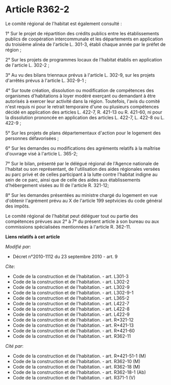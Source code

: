 # Article R362-2

Le comité régional de l'habitat est également consulté : 

1° Sur le projet de répartition des crédits publics entre les établissements publics de coopération intercommunale et les
départements en application du troisième alinéa de l'article L. 301-3, établi chaque année par le préfet de région ; 

2° Sur les projets de programmes locaux de l'habitat établis en application de l'article L. 302-2 ; 

3° Au vu des bilans triennaux prévus à l'article L. 302-9, sur les projets d'arrêtés prévus à l'article L. 302-9-1 ; 

4° Sur toute création, dissolution ou modification de compétences des organismes d'habitations à loyer modéré exerçant ou
demandant à être autorisés à exercer leur activité dans la région. Toutefois, l'avis du comité n'est requis ni pour le
retrait temporaire d'une ou plusieurs compétences décidé en application des articles L. 422-7, R. 421-13 ou R. 421-60, ni
pour la dissolution prononcée en application des articles L. 422-7, L. 422-8 ou L. 422-9 ; 

5° Sur les projets de plans départementaux d'action pour le logement des personnes défavorisées ; 

6° Sur les demandes ou modifications des agréments relatifs à la maîtrise d'ouvrage visé à l'article L. 365-2;

7° Sur le bilan, présenté par le délégué régional de l'Agence nationale de l'habitat ou son représentant, de l'utilisation
des aides régionales versées au parc privé et de celles participant à la lutte contre l'habitat indigne au sein de ce parc,
ainsi que de celle des aides aux établissements d'hébergement visées au III de l'article R. 321-12;

8° Sur les demandes présentées au ministre chargé du logement en vue d'obtenir l'agrément prévu au X de l'article 199
septvicies du code général des impôts.

Le comité régional de l'habitat peut déléguer tout ou partie des compétences prévues aux 2° à 7° du présent article à son
bureau ou aux commissions spécialisées mentionnées à l'article R. 362-11.

**Liens relatifs à cet article**

_Modifié par_:

  - Décret n°2010-1112 du 23 septembre 2010 - art. 9

_Cite_:

  - Code de la construction et de l'habitation. - art. L301-3
  - Code de la construction et de l'habitation. - art. L302-2
  - Code de la construction et de l'habitation. - art. L302-9
  - Code de la construction et de l'habitation. - art. L302-9-1
  - Code de la construction et de l'habitation. - art. L365-2
  - Code de la construction et de l'habitation. - art. L422-7
  - Code de la construction et de l'habitation. - art. L422-8
  - Code de la construction et de l'habitation. - art. L422-9
  - Code de la construction et de l'habitation. - art. R*321-12
  - Code de la construction et de l'habitation. - art. R*421-13
  - Code de la construction et de l'habitation. - art. R*421-60
  - Code de la construction et de l'habitation. - art. R362-11

_Cité par_:

  - Code de la construction et de l'habitation. - art. R*421-51-1 (M)
  - Code de la construction et de l'habitation. - art. R362-10 (M)
  - Code de la construction et de l'habitation. - art. R362-18 (M)
  - Code de la construction et de l'habitation. - art. R362-18-1 (Ab)
  - Code de la construction et de l'habitation. - art. R371-1 (V)
